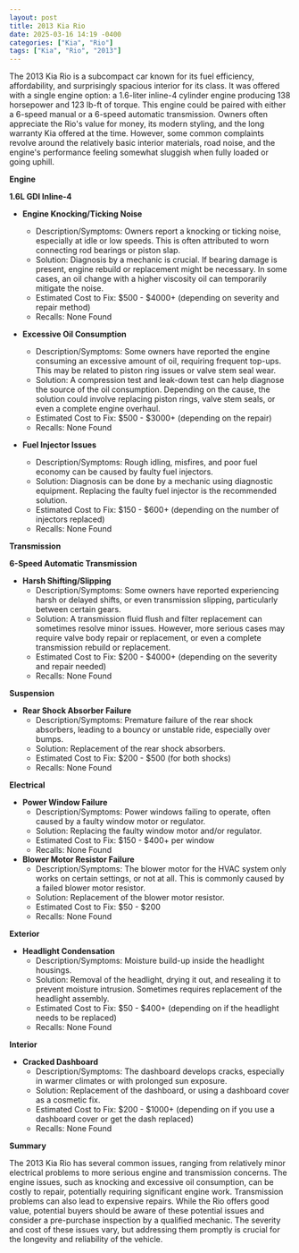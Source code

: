 ```yaml
---
layout: post
title: 2013 Kia Rio
date: 2025-03-16 14:19 -0400
categories: ["Kia", "Rio"]
tags: ["Kia", "Rio", "2013"]
---
```

The 2013 Kia Rio is a subcompact car known for its fuel efficiency, affordability, and surprisingly spacious interior for its class. It was offered with a single engine option: a 1.6-liter inline-4 cylinder engine producing 138 horsepower and 123 lb-ft of torque. This engine could be paired with either a 6-speed manual or a 6-speed automatic transmission. Owners often appreciate the Rio's value for money, its modern styling, and the long warranty Kia offered at the time. However, some common complaints revolve around the relatively basic interior materials, road noise, and the engine's performance feeling somewhat sluggish when fully loaded or going uphill.

**Engine**

**1.6L GDI Inline-4**

*   **Engine Knocking/Ticking Noise**
    *   Description/Symptoms: Owners report a knocking or ticking noise, especially at idle or low speeds. This is often attributed to worn connecting rod bearings or piston slap.
    *   Solution: Diagnosis by a mechanic is crucial. If bearing damage is present, engine rebuild or replacement might be necessary. In some cases, an oil change with a higher viscosity oil can temporarily mitigate the noise.
    *   Estimated Cost to Fix: $500 - $4000+ (depending on severity and repair method)
    *   Recalls: None Found

*   **Excessive Oil Consumption**
    *   Description/Symptoms: Some owners have reported the engine consuming an excessive amount of oil, requiring frequent top-ups. This may be related to piston ring issues or valve stem seal wear.
    *   Solution: A compression test and leak-down test can help diagnose the source of the oil consumption. Depending on the cause, the solution could involve replacing piston rings, valve stem seals, or even a complete engine overhaul.
    *   Estimated Cost to Fix: $500 - $3000+ (depending on the repair)
    *   Recalls: None Found

*   **Fuel Injector Issues**
    *   Description/Symptoms: Rough idling, misfires, and poor fuel economy can be caused by faulty fuel injectors.
    *   Solution: Diagnosis can be done by a mechanic using diagnostic equipment. Replacing the faulty fuel injector is the recommended solution.
    *   Estimated Cost to Fix: $150 - $600+ (depending on the number of injectors replaced)
    *   Recalls: None Found

**Transmission**

**6-Speed Automatic Transmission**

*   **Harsh Shifting/Slipping**
    *   Description/Symptoms: Some owners have reported experiencing harsh or delayed shifts, or even transmission slipping, particularly between certain gears.
    *   Solution: A transmission fluid flush and filter replacement can sometimes resolve minor issues. However, more serious cases may require valve body repair or replacement, or even a complete transmission rebuild or replacement.
    *   Estimated Cost to Fix: $200 - $4000+ (depending on the severity and repair needed)
    *   Recalls: None Found

**Suspension**

*   **Rear Shock Absorber Failure**
    *   Description/Symptoms: Premature failure of the rear shock absorbers, leading to a bouncy or unstable ride, especially over bumps.
    *   Solution: Replacement of the rear shock absorbers.
    *   Estimated Cost to Fix: $200 - $500 (for both shocks)
    *   Recalls: None Found

**Electrical**

*   **Power Window Failure**
    *   Description/Symptoms: Power windows failing to operate, often caused by a faulty window motor or regulator.
    *   Solution: Replacing the faulty window motor and/or regulator.
    *   Estimated Cost to Fix: $150 - $400+ per window
    *   Recalls: None Found
*   **Blower Motor Resistor Failure**
    *   Description/Symptoms: The blower motor for the HVAC system only works on certain settings, or not at all. This is commonly caused by a failed blower motor resistor.
    *   Solution: Replacement of the blower motor resistor.
    *   Estimated Cost to Fix: $50 - $200
    *   Recalls: None Found

**Exterior**

*   **Headlight Condensation**
    *   Description/Symptoms: Moisture build-up inside the headlight housings.
    *   Solution: Removal of the headlight, drying it out, and resealing it to prevent moisture intrusion. Sometimes requires replacement of the headlight assembly.
    *   Estimated Cost to Fix: $50 - $400+ (depending on if the headlight needs to be replaced)
    *   Recalls: None Found

**Interior**

*   **Cracked Dashboard**
    * Description/Symptoms: The dashboard develops cracks, especially in warmer climates or with prolonged sun exposure.
    * Solution: Replacement of the dashboard, or using a dashboard cover as a cosmetic fix.
    * Estimated Cost to Fix: $200 - $1000+ (depending on if you use a dashboard cover or get the dash replaced)
    *   Recalls: None Found

**Summary**

The 2013 Kia Rio has several common issues, ranging from relatively minor electrical problems to more serious engine and transmission concerns. The engine issues, such as knocking and excessive oil consumption, can be costly to repair, potentially requiring significant engine work. Transmission problems can also lead to expensive repairs. While the Rio offers good value, potential buyers should be aware of these potential issues and consider a pre-purchase inspection by a qualified mechanic. The severity and cost of these issues vary, but addressing them promptly is crucial for the longevity and reliability of the vehicle.

